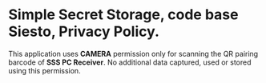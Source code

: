 # Simple Secret Storage, code base Siesto, Privacy Policy.

This application uses <b>CAMERA</b> permission only for scanning the QR pairing barcode of <b>SSS PC Receiver</b>. No additional data captured, used or stored using this permission.